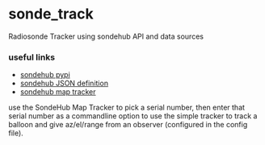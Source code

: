 # sonde_track
Radiosonde Tracker using sondehub API and data sources


### useful links
- [sondehub pypi](https://github.com/projecthorus/pysondehub/)  
- [sondehub JSON definition](https://github.com/projecthorus/sondehub-infra/wiki/SondeHub-Telemetry-Format)
- [sondehub map tracker](https://tracker.sondehub.org/)

use the SondeHub Map Tracker to pick a serial number, then enter that serial number as a commandline option to use the simple tracker to track a balloon and give az/el/range from an observer (configured in the config file).




